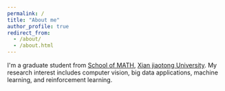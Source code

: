 ```yaml
---
permalink: /
title: "About me"
author_profile: true
redirect_from: 
  - /about/
  - /about.html
---
```


I'm a graduate student from [School of MATH](https://math.xjtu.edu.cn/), [Xian jiaotong University](https://www.xjtu.edu.cn/). My research interest includes computer vision, big data applications, machine learning, and reinforcement learning.
